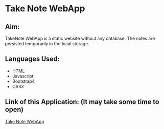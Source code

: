 # Take Note WebApp

## Aim:
TakeNote WebApp is a static website without any database. The notes are persisted temporarily in the local storage.

## Languages Used: 
- HTML-
- Javascript
- Bootstrap4
- CSS3

## Link of this Application: (It may take some time to open)

[Take Note WebApp](https://realtimeweatherappv2.herokuapp.com/note)



